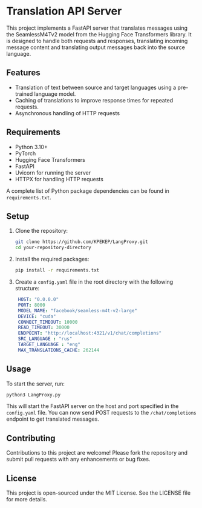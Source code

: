 # Translation API Server

This project implements a FastAPI server that translates messages using the SeamlessM4Tv2 model from the Hugging Face Transformers library. It is designed to handle both requests and responses, translating incoming message content and translating output messages back into the source language.

## Features

- Translation of text between source and target languages using a pre-trained language model.
- Caching of translations to improve response times for repeated requests.
- Asynchronous handling of HTTP requests

## Requirements

- Python 3.10+
- PyTorch
- Hugging Face Transformers
- FastAPI
- Uvicorn for running the server
- HTTPX for handling HTTP requests

A complete list of Python package dependencies can be found in `requirements.txt`.

## Setup

1. Clone the repository:
   ```bash
   git clone https://github.com/KPEKEP/LangProxy.git
   cd your-repository-directory
   ```

2. Install the required packages:
   ```bash
   pip install -r requirements.txt
   ```

3. Create a `config.yaml` file in the root directory with the following structure:
   ```yaml
	HOST: "0.0.0.0"
	PORT: 8000
	MODEL_NAME: "facebook/seamless-m4t-v2-large"
	DEVICE: "cuda"
	CONNECT_TIMEOUT: 10000
	READ_TIMEOUT: 30000
	ENDPOINT: "http://localhost:4321/v1/chat/completions"
	SRC_LANGUAGE : "rus"
	TARGET_LANGUAGE : "eng"
	MAX_TRANSLATIONS_CACHE: 262144
   ```

## Usage

To start the server, run:

```bash
python3 LangProxy.py
```

This will start the FastAPI server on the host and port specified in the `config.yaml` file. You can now send POST requests to the `/chat/completions` endpoint to get translated messages.

## Contributing

Contributions to this project are welcome! Please fork the repository and submit pull requests with any enhancements or bug fixes.

## License

This project is open-sourced under the MIT License. See the LICENSE file for more details.